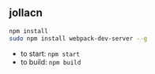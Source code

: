 ## jollacn ##

```bash
npm install
sudo npm install webpack-dev-server --g
```

*   to start: `npm start`
*   to build: `npm build`
